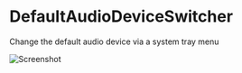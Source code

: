 DefaultAudioDeviceSwitcher
==========================

Change the default audio device via a system tray menu

![Screenshot](http://i.imgur.com/rfpYkpk.png)
